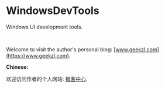 # WindowsDevTools
Windows UI development tools.

<br>

Welcome to visit the author's personal blog: [www.geekzl.com](https://www.geekzl.com).

**Chinese:**

欢迎访问作者的个人网站: [极客中心](https://www.geekzl.com).
